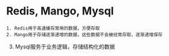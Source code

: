 # Redis, Mango, Mysql
	1. Redis用于高速缓存常用的数据，方便存取
	2. Mango用于存储逐渐递增的数据，这些数据不会被经常存取，逐渐递增保存
  3. Mysql服务于业务逻辑，存储结构化的数据
